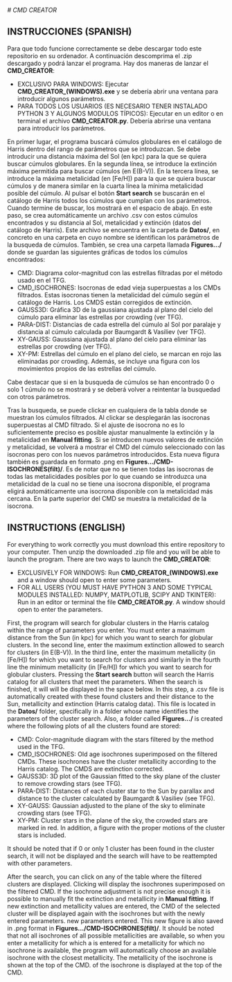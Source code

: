 <em> # CMD CREATOR </em>

## INSTRUCCIONES (SPANISH)

Para que todo funcione correctamente se debe descargar todo este repositorio en su ordenador. A continuación descomprima el .zip descargado y podrá lanzar el programa. Hay dos maneras de lanzar el **CMD_CREATOR**:

* EXCLUSIVO PARA WINDOWS: Ejecutar **CMD_CREATOR_(WINDOWS).exe** y se debería abrir una ventana para introducir algunos parámetros.
* PARA TODOS LOS USUARIOS (ES NECESARIO TENER INSTALADO PYTHON 3 Y ALGUNOS MODULOS TÍPICOS): Ejecutar en un editor o en terminal el archivo **CMD_CREATOR.py**. Debería abrirse una ventana para introducir los parámetros.

En primer lugar, el programa buscará cúmulos globulares en el catálogo de Harris dentro del rango de parámetros que se introduzcan. Se debe introducir una distancia máxima del Sol (en kpc) para la que se quiera buscar cúmulos 
globulares.  En la segunda línea, se introduce la extinción máxima permitida para buscar cúmulos (en E(B-V)). En la tercera línea, se introduce la máxima metalicidad (en [Fe/H]) para la que se quiera buscar cúmulos y de manera
similar en la cuarta línea la mínima metalicidad posible del cúmulo. Al pulsar el botón **Start search** se buscarán en el catálogo de Harris todos los cúmulos que cumplan con los parámetros. Cuando termine de buscar, los 
mostrará en el espacio de abajo. En este paso, se crea automáticamente un archivo .csv con estos cúmulos encontrados y su distancia al Sol, metalicidad y extinción (datos del catálogo de Harris). Este archivo se encuentra en
la carpeta de **Datos/**, en concreto en una carpeta en cuyo nombre se identifican los parámetros de la busqueda de cúmulos. También, se crea una carpeta llamada **Figures.../** donde se guardan las siguientes gráficas de todos 
los cúmulos encontrados:

* CMD: Diagrama color-magnitud con las estrellas filtradas por el método usado en el TFG.
* CMD_ISOCHRONES: Isocronas de edad vieja superpuestas a los CMDs filtrados. Estas isocronas tienen la metalicidad del cúmulo según el catálogo de Harris. Los CMDS están corregidos de extinción.
* GAUSS3D: Gráfica 3D de la gaussiana ajustada al plano del cielo del cúmulo para eliminar las estrellas por crowding (ver TFG).
* PARA-DIST: Distancias de cada estrella del cúmulo al Sol por paralaje y distancia al cúmulo calculada por Baumgardt & Vasiliev (ver TFG).
* XY-GAUSS: Gaussiana ajustada al plano del cielo para eliminar las estrellas por crowding (ver TFG).
* XY-PM: Estrellas del cúmulo en el plano del cielo, se marcan en rojo las eliminadas por crowding. Además, se incluye una figura con los movimientos propios de las estrellas del cúmulo.

Cabe destacar que si en la busqueda de cúmulos se han encontrado 0 o solo 1 cúmulo no se mostrará y se deberá volver a reintentar la busquedad con otros parámetros.

Tras la busqueda, se puede clickar en cualquiera de la tabla donde se muestran los cúmulos filtrados. Al clickar se desplegarán las isocronas superpuestas al CMD filtrado. Si el ajuste de isocrona no es lo suficientemente preciso
es posible ajustar manualmente la extinción y la metalicidad en **Manual fitting**. Si se introducen nuevos valores de extinción y metalicidad, se volverá a mostrar el CMD del cúmulo seleccionado con las isocronas pero con los 
nuevos parámetros introducidos. Esta nueva figura también es guardada en formato .png en **Figures.../CMD-ISOCHRONES(filt)/**. Es de notar que no se tienen todas las isocronas de todas las metalicidades posibles por lo que cuando
se introduzca una metalicidad de la cual no se tiene una isocrona disponible, el programa eligirá automáticamente una isocrona disponible con la metalicidad más cercana. En la parte superior del CMD se muestra la metalicidad
de la isocrona.



## INSTRUCTIONS (ENGLISH)

For everything to work correctly you must download this entire repository to your computer. Then unzip the downloaded .zip file and you will be able to launch the program. There are two ways to launch the **CMD_CREATOR**:

* EXCLUSIVELY FOR WINDOWS: Run **CMD_CREATOR_(WINDOWS).exe** and a window should open to enter some parameters.
* FOR ALL USERS (YOU MUST HAVE PYTHON 3 AND SOME TYPICAL MODULES INSTALLED: NUMPY, MATPLOTLIB, SCIPY AND TKINTER): Run in an editor or terminal the file **CMD_CREATOR.py**. A window should open to enter the parameters.

First, the program will search for globular clusters in the Harris catalog within the range of parameters you enter. You must enter a maximum distance from the Sun (in kpc) for which you want to search for globular clusters. 
In the second line, enter the maximum extinction allowed to search for clusters (in E(B-V)). In the third line, enter the maximum metallicity (in [Fe/H]) for which you want to search for clusters and similarly in the fourth line
the minimum metallicity (in [Fe/H]) for which you want to search for globular clusters. Pressing the **Start search** button will search the Harris catalog for all clusters that meet the parameters. When the search is finished, it will 
will be displayed in the space below. In this step, a .csv file is automatically created with these found clusters and their distance to the Sun, metallicity and extinction (Harris catalog data). This file is located in
the **Datos/** folder, specifically in a folder whose name identifies the parameters of the cluster search. Also, a folder called **Figures.../** is created where the following plots of all the clusters found are stored:

* CMD: Color-magnitude diagram with the stars filtered by the method used in the TFG.
* CMD_ISOCHRONES: Old age isochrones superimposed on the filtered CMDs. These isochrones have the cluster metallicity according to the Harris catalog. The CMDS are extinction corrected.
* GAUSS3D: 3D plot of the Gaussian fitted to the sky plane of the cluster to remove crowding stars (see TFG).
* PARA-DIST: Distances of each cluster star to the Sun by parallax and distance to the cluster calculated by Baumgardt & Vasiliev (see TFG).
* XY-GAUSS: Gaussian adjusted to the plane of the sky to eliminate crowding stars (see TFG).
* XY-PM: Cluster stars in the plane of the sky, the crowded stars are marked in red. In addition, a figure with the proper motions of the cluster stars is included.

It should be noted that if 0 or only 1 cluster has been found in the cluster search, it will not be displayed and the search will have to be reattempted with other parameters.

After the search, you can click on any of the table where the filtered clusters are displayed. Clicking will display the isochrones superimposed on the filtered CMD. If the isochrone adjustment is not precise enough
it is possible to manually fit the extinction and metallicity in **Manual fitting**. If new extinction and metallicity values are entered, the CMD of the selected cluster will be displayed again with the isochrones but with the newly entered parameters. 
new parameters entered. This new figure is also saved in .png format in **Figures.../CMD-ISOCHRONES(filt)/**. It should be noted that not all isochrones of all possible metallicities are available, so when you enter a metallicity for which a
is entered for a metallicity for which no isochrone is available, the program will automatically choose an available isochrone with the closest metallicity. The metallicity of the isochrone is shown at the top of the CMD.
of the isochrone is displayed at the top of the CMD.
